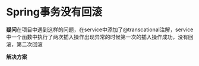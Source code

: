 # Spring事务没有回滚

**疑问**在项目中遇到这样的问题，在service中添加了@transcational注解，service中一个函数中执行了两次插入操作出现异常的时候第一次的插入操作成功，没有回滚，第二次回滚

**解决方案**